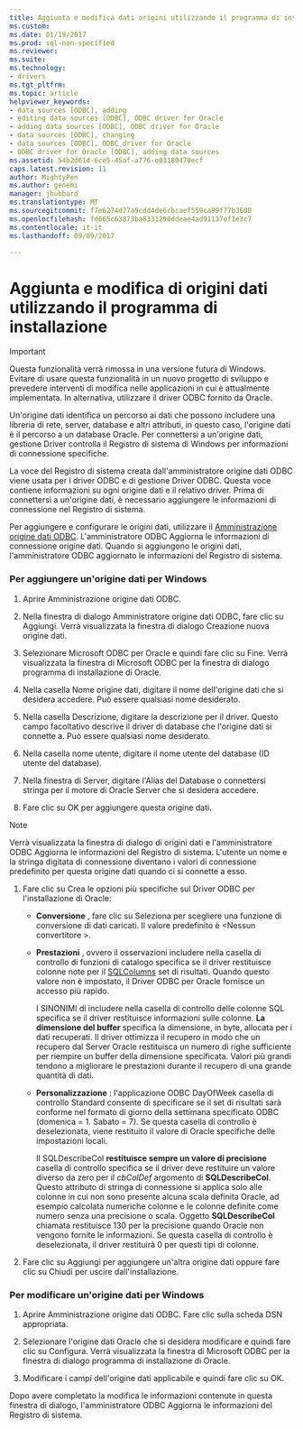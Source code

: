 ```yaml
---
title: Aggiunta e modifica dati origini utilizzando il programma di installazione | Documenti Microsoft
ms.custom: 
ms.date: 01/19/2017
ms.prod: sql-non-specified
ms.reviewer: 
ms.suite: 
ms.technology:
- drivers
ms.tgt_pltfrm: 
ms.topic: article
helpviewer_keywords:
- data sources [ODBC], adding
- editing data sources [ODBC], ODBC driver for Oracle
- adding data sources [ODBC], ODBC driver for Oracle
- data sources [ODBC], changing
- data sources [ODBC], ODBC driver for Oracle
- ODBC driver for Oracle [ODBC], adding data sources
ms.assetid: 54b2d61d-6ce5-45af-a776-e03180470ecf
caps.latest.revision: 11
author: MightyPen
ms.author: genemi
manager: jhubbard
ms.translationtype: MT
ms.sourcegitcommit: f7e6274d77a9cdd4de6cbcaef559ca99f77b3608
ms.openlocfilehash: fd665c63873ba8331290ddeae4ad91137ef1e3c7
ms.contentlocale: it-it
ms.lasthandoff: 09/09/2017

---
```

# <a name="adding-and-modifying-data-sources-using-setup"></a>Aggiunta e modifica di origini dati utilizzando il programma di installazione
> [!IMPORTANT]  
>  Questa funzionalità verrà rimossa in una versione futura di Windows. Evitare di usare questa funzionalità in un nuovo progetto di sviluppo e prevedere interventi di modifica nelle applicazioni in cui è attualmente implementata. In alternativa, utilizzare il driver ODBC fornito da Oracle.  
  
 Un'origine dati identifica un percorso ai dati che possono includere una libreria di rete, server, database e altri attributi, in questo caso, l'origine dati è il percorso a un database Oracle. Per connettersi a un'origine dati, gestione Driver controlla il Registro di sistema di Windows per informazioni di connessione specifiche.  
  
 La voce del Registro di sistema creata dall'amministratore origine dati ODBC viene usata per i driver ODBC e di gestione Driver ODBC. Questa voce contiene informazioni su ogni origine dati e il relativo driver. Prima di connettersi a un'origine dati, è necessario aggiungere le informazioni di connessione nel Registro di sistema.  
  
 Per aggiungere e configurare le origini dati, utilizzare il [Amministrazione origine dati ODBC](../../odbc/admin/odbc-data-source-administrator.md). L'amministratore ODBC Aggiorna le informazioni di connessione origine dati. Quando si aggiungono le origini dati, l'amministratore ODBC aggiornato le informazioni del Registro di sistema.  
  
### <a name="to-add-a-data-source-for-windows"></a>Per aggiungere un'origine dati per Windows  
  
1.  Aprire Amministrazione origine dati ODBC.  
  
2.  Nella finestra di dialogo Amministratore origine dati ODBC, fare clic su Aggiungi. Verrà visualizzata la finestra di dialogo Creazione nuova origine dati.  
  
3.  Selezionare Microsoft ODBC per Oracle e quindi fare clic su Fine. Verrà visualizzata la finestra di Microsoft ODBC per la finestra di dialogo programma di installazione di Oracle.  
  
4.  Nella casella Nome origine dati, digitare il nome dell'origine dati che si desidera accedere. Può essere qualsiasi nome desiderato.  
  
5.  Nella casella Descrizione, digitare la descrizione per il driver. Questo campo facoltativo descrive il driver di database che l'origine dati si connette a. Può essere qualsiasi nome desiderato.  
  
6.  Nella casella nome utente, digitare il nome utente del database (ID utente del database).  
  
7.  Nella finestra di Server, digitare l'Alias del Database o connettersi stringa per il motore di Oracle Server che si desidera accedere.  
  
8.  Fare clic su OK per aggiungere questa origine dati.  
  
> [!NOTE]  
>  Verrà visualizzata la finestra di dialogo di origini dati e l'amministratore ODBC Aggiorna le informazioni del Registro di sistema. L'utente un nome e la stringa digitata di connessione diventano i valori di connessione predefinito per questa origine dati quando ci si connette a esso.  
  
1.  Fare clic su Crea le opzioni più specifiche sul Driver ODBC per l'installazione di Oracle:  
  
    -   **Conversione** , fare clic su Seleziona per scegliere una funzione di conversione di dati caricati. Il valore predefinito è \<Nessun convertitore >.  
  
    -   **Prestazioni** , ovvero il osservazioni includere nella casella di controllo di funzioni di catalogo specifica se il driver restituisce colonne note per il [SQLColumns](../../odbc/microsoft/level-1-api-functions-odbc-driver-for-oracle.md) set di risultati. Quando questo valore non è impostato, il Driver ODBC per Oracle fornisce un accesso più rapido.  
  
         I SINONIMI di includere nella casella di controllo delle colonne SQL specifica se il driver restituisce informazioni sulle colonne. **La dimensione del buffer** specifica la dimensione, in byte, allocata per i dati recuperati. Il driver ottimizza il recupero in modo che un recupero dal Server Oracle restituisca un numero di righe sufficiente per riempire un buffer della dimensione specificata. Valori più grandi tendono a migliorare le prestazioni durante il recupero di una grande quantità di dati.  
  
    -   **Personalizzazione** : l'applicazione ODBC DayOfWeek casella di controllo Standard consente di specificare se il set di risultati sarà conforme nel formato di giorno della settimana specificato ODBC (domenica = 1. Sabato = 7). Se questa casella di controllo è deselezionata, viene restituito il valore di Oracle specifiche delle impostazioni locali.  
  
         Il SQLDescribeCol **restituisce sempre un valore di precisione** casella di controllo specifica se il driver deve restituire un valore diverso da zero per il *cbColDef* argomento di **SQLDescribeCol**. Questo attributo di stringa di connessione si applica solo alle colonne in cui non sono presente alcuna scala definita Oracle, ad esempio calcolata numeriche colonne e le colonne definite come numero senza una precisione o scala. Oggetto **SQLDescribeCol** chiamata restituisce 130 per la precisione quando Oracle non vengono fornite le informazioni. Se questa casella di controllo è deselezionata, il driver restituirà 0 per questi tipi di colonne.  
  
2.  Fare clic su Aggiungi per aggiungere un'altra origine dati oppure fare clic su Chiudi per uscire dall'installazione.  
  
### <a name="to-modify-a-data-source-for-windows"></a>Per modificare un'origine dati per Windows  
  
1.  Aprire Amministrazione origine dati ODBC. Fare clic sulla scheda DSN appropriata.  
  
2.  Selezionare l'origine dati Oracle che si desidera modificare e quindi fare clic su Configura. Verrà visualizzata la finestra di Microsoft ODBC per la finestra di dialogo programma di installazione di Oracle.  
  
3.  Modificare i campi dell'origine dati applicabile e quindi fare clic su OK.  
  
 Dopo avere completato la modifica le informazioni contenute in questa finestra di dialogo, l'amministratore ODBC Aggiorna le informazioni del Registro di sistema.
